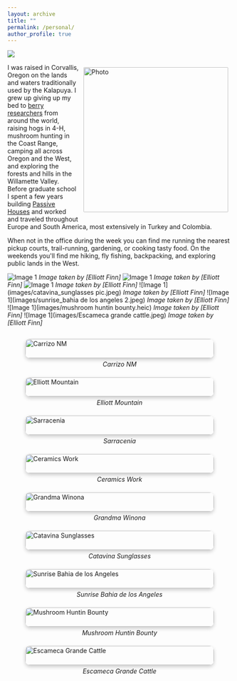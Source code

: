 ```yaml
---
layout: archive
title: ""
permalink: /personal/
author_profile: true
---
```


![](images/carrizo_nm.jpeg)

<img align="right" src="https://elliottfinn.github.io/images/elliott_mountain.jpeg" alt="Photo" style="width: 325px; border-radius: 10px; padding: 8px 8px 8px 8px"/>

I was raised in Corvallis, Oregon on the lands and waters traditionally used by the Kalapuya. I grew up giving up my bed to [berry researchers](https://www.vacciniumcap.org/node/51) from around the world, raising hogs in 4-H, mushroom hunting in the Coast Range, camping all across Oregon and the West, and exploring the forests and hills in the Willamette Valley. Before graduate school I spent a few years building [Passive Houses](https://en.wikipedia.org/wiki/Passive_house) and worked and traveled throughout Europe and South America, most extensively in Turkey and Colombia. 

When not in the office during the week you can find me running the nearest pickup courts, trail-running, gardening, or cooking tasty food. On the weekends you'll find me hiking, fly fishing, backpacking, and exploring public lands in the West.

![Image 1](images/sarracenia_pic.heic)
*Image taken by [Elliott Finn]*
![Image 1](images/ceramics_work.jpeg)
*Image taken by [Elliott Finn]*
![Image 1](images/Grandma_winona_inspiration.heic)
*Image taken by [Elliott Finn]*
![Image 1](images/catavina_sunglasses pic.jpeg)
*Image taken by [Elliott Finn]*
![Image 1](images/sunrise_bahia de los angeles 2.jpeg)
*Image taken by [Elliott Finn]*
![Image 1](images/mushroom huntin bounty.heic)
*Image taken by [Elliott Finn]*
![Image 1](images/Escameca grande cattle.jpeg)
*Image taken by [Elliott Finn]*


<style>
.image-grid {
  display: grid;
  grid-template-columns: repeat(auto-fit, minmax(250px, 1fr));
  grid-gap: 15px;
}

.image-grid img {
  width: 100%;
  height: auto;
  border-radius: 10px;
  box-shadow: 0 4px 8px 0 rgba(0, 0, 0, 0.2);
}

.image-caption {
  text-align: center;
  font-style: italic;
  margin-top: 5px;
}
</style>

<div class="image-grid">
  <figure>
    <img src="https://elliottfinn.github.io/images/carrizo_nm.jpeg" alt="Carrizo NM">
    <figcaption class="image-caption">Carrizo NM</figcaption>
  </figure>
  <figure>
    <img src="https://elliottfinn.github.io/images/elliott_mountain.jpeg" alt="Elliott Mountain">
    <figcaption class="image-caption">Elliott Mountain</figcaption>
  </figure>
  <figure>
    <img src="https://elliottfinn.github.io/images/sarracenia_pic.heic" alt="Sarracenia">
    <figcaption class="image-caption">Sarracenia</figcaption>
  </figure>
  <figure>
    <img src="https://elliottfinn.github.io/images/ceramics_work.jpeg" alt="Ceramics Work">
    <figcaption class="image-caption">Ceramics Work</figcaption>
  </figure>
  <figure>
    <img src="https://elliottfinn.github.io/images/Grandma_winona_inspiration.heic" alt="Grandma Winona">
    <figcaption class="image-caption">Grandma Winona</figcaption>
  </figure>
  <figure>
    <img src="https://elliottfinn.github.io/images/catavina_sunglasses_pic.jpeg" alt="Catavina Sunglasses">
    <figcaption class="image-caption">Catavina Sunglasses</figcaption>
  </figure>
  <figure>
    <img src="https://elliottfinn.github.io/images/sunrise_bahia_de_los_angeles2.jpeg" alt="Sunrise Bahia de los Angeles">
    <figcaption class="image-caption">Sunrise Bahia de los Angeles</figcaption>
  </figure>
  <figure>
    <img src="https://elliottfinn.github.io/images/mushroom_huntin_bounty.heic" alt="Mushroom Huntin Bounty">
    <figcaption class="image-caption">Mushroom Huntin Bounty</figcaption>
  </figure>
  <figure>
    <img src="https://elliottfinn.github.io/images/Escameca_grande_cattle.jpeg" alt="Escameca Grande Cattle">
    <figcaption class="image-caption">Escameca Grande Cattle</figcaption>
  </figure>
</div>

